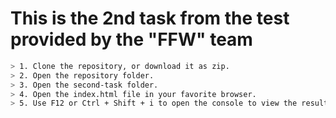 # This is the 2nd task from the test provided by the "FFW" team

```bash
> 1. Clone the repository, or download it as zip.
> 2. Open the repository folder.
> 3. Open the second-task folder.
> 4. Open the index.html file in your favorite browser.
> 5. Use F12 or Ctrl + Shift + i to open the console to view the result.
```
